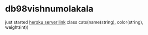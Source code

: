 # db98vishnumolakala
just started
[heroku server link](https://fwb98vishnumolakala.herokuapp.com/)
class cats(name(string), color(string), weight(int))
